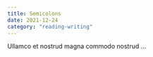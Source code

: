 ```yaml
---
title: Semicolons
date: 2021-12-24
category: "reading-writing"
---
```


Ullamco et nostrud magna commodo nostrud ...
